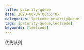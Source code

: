 ```yaml
---
title: priority-queue
date: 2020-08-04 00:55:07
categories: leetcode-priorityQueue
tags: [priority-queue,leetcode]
keywords: [leetcode]
---
```

优先队列
<!---more--->